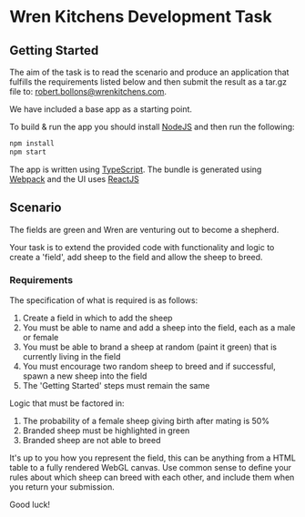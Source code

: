 # Wren Kitchens Development Task

## Getting Started
The aim of the task is to read the scenario and produce an application that fulfills the requirements listed below and then submit the result as a tar.gz file to: robert.bollons@wrenkitchens.com.

We have included a base app as a starting point.

To build & run the app you should install [NodeJS](https://nodejs.org/en/) and then run the following:

```bash
npm install
npm start
```

The app is written using [TypeScript](https://www.typescriptlang.org/). The bundle is generated using [Webpack](https://webpack.js.org/) and the UI uses [ReactJS](https://reactjs.org/)

## Scenario
The fields are green and Wren are venturing out to become a shepherd.

Your task is to extend the provided code with functionality and logic to create a 'field', add sheep to the field and allow the sheep to breed.

### Requirements
The specification of what is required is as follows:

1) Create a field in which to add the sheep
2) You must be able to name and add a sheep into the field, each as a male or female
3) You must be able to brand a sheep at random (paint it green) that is currently living in the field
4) You must encourage two random sheep to breed and if successful, spawn a new sheep into the field
5) The 'Getting Started' steps must remain the same

Logic that must be factored in:

1) The probability of a female sheep giving birth after mating is 50%
2) Branded sheep must be highlighted in green
3) Branded sheep are not able to breed

It's up to you how you represent the field, this can be anything from a HTML table to a fully rendered WebGL canvas. Use common sense to define your rules about which sheep can breed with each other, and include them when you return your submission.

Good luck!

